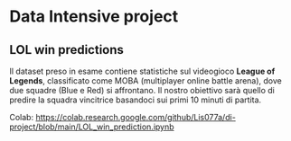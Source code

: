 # Data Intensive project

## LOL win predictions

Il dataset preso in esame contiene statistiche sul videogioco **League of Legends**, classificato come MOBA (multiplayer online battle arena), dove due squadre (Blue e Red) si affrontano. Il nostro obiettivo sarà quello di predire la squadra vincitrice basandoci sui primi 10 minuti di partita.


Colab: https://colab.research.google.com/github/Lis077a/di-project/blob/main/LOL_win_prediction.ipynb
